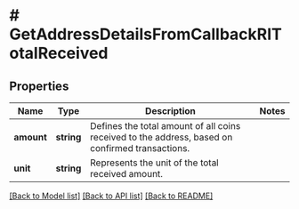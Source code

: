 # # GetAddressDetailsFromCallbackRITotalReceived

## Properties

Name | Type | Description | Notes
------------ | ------------- | ------------- | -------------
**amount** | **string** | Defines the total amount of all coins received to the address, based on confirmed transactions. |
**unit** | **string** | Represents the unit of the total received amount. |

[[Back to Model list]](../../README.md#models) [[Back to API list]](../../README.md#endpoints) [[Back to README]](../../README.md)
